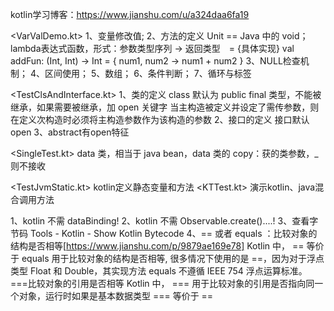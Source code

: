 kotlin学习博客：https://www.jianshu.com/u/a324daa6fa19

<VarValDemo.kt>
  1、变量修改值;
  2、方法的定义 Unit == Java 中的 void；
     lambda表达式函数，形式：参数类型序列 -> 返回类型　= {具体实现}
     val addFun: (Int, Int) -> Int = { num1, num2 -> num1 + num2 }
  3、NULL检查机制；
  4、区间使用；
  5、数组；
  6、条件判断；
  7、循环与标签
  
<TestClsAndInterface.kt>
   1、类的定义
      class 默认为 public final 类型，不能被继承，如果需要被继承，加 open 关键字
      当主构造被定义并设定了需传参数，则在定义次构造时必须将主构造参数作为该构造的参数
   2、接口的定义 接口默认 open
   3、abstract有open特征
   
<SingleTest.kt>
   data 类，相当于 java bean，data 类的 copy：获的类参数，_则不接收

<TestJvmStatic.kt> kotlin定义静态变量和方法
<KTTest.kt> 演示kotlin、java混合调用方法


1、kotlin 不需 dataBinding!
2、kotlin 不需 Observable.create()....!
3、查看字节码 Tools - Kotlin - Show Kotlin Bytecode
4、== 或者 equals ：比较对象的结构是否相等[https://www.jianshu.com/p/9879ae169e78]
   Kotlin 中， == 等价于 equals 用于比较对象的结构是否相等, 很多情况下使用的是 ==，因为对于浮点类型 Float 和 Double，其实现方法 equals 不遵循 IEEE 754 浮点运算标准。
   ===比较对象的引用是否相等
   Kotlin 中， === 用于比较对象的引用是否指向同一个对象，运行时如果是基本数据类型 === 等价于 ==

   